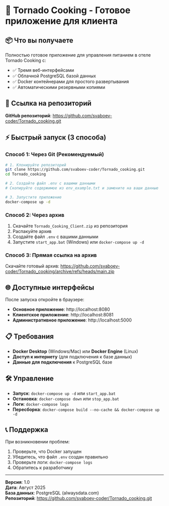 # 🚀 Tornado Cooking - Готовое приложение для клиента

## 📦 Что вы получаете

Полностью готовое приложение для управления питанием в отеле Tornado Cooking с:
- ✅ Тремя веб-интерфейсами
- ✅ Облачной PostgreSQL базой данных
- ✅ Docker контейнерами для простого развертывания
- ✅ Автоматическими резервными копиями

## 🔗 Ссылка на репозиторий

**GitHub репозиторий**: https://github.com/svaboev-coder/Tornado_cooking.git

## ⚡ Быстрый запуск (3 способа)

### Способ 1: Через Git (Рекомендуемый)

```bash
# 1. Клонируйте репозиторий
git clone https://github.com/svaboev-coder/Tornado_cooking.git
cd Tornado_cooking

# 2. Создайте файл .env с вашими данными
# Скопируйте содержимое из env_example.txt и замените на ваши данные

# 3. Запустите приложение
docker-compose up -d
```

### Способ 2: Через архив

1. Скачайте `Tornado_Cooking_Client.zip` из репозитория
2. Распакуйте архив
3. Создайте файл `.env` с вашими данными
4. Запустите `start_app.bat` (Windows) или `docker-compose up -d`

### Способ 3: Прямая ссылка на архив

Скачайте готовый архив: https://github.com/svaboev-coder/Tornado_cooking/archive/refs/heads/main.zip

## 🌐 Доступные интерфейсы

После запуска откройте в браузере:
- **Основное приложение**: http://localhost:8080
- **Клиентское приложение**: http://localhost:8081
- **Административное приложение**: http://localhost:5000

## 📋 Требования

- **Docker Desktop** (Windows/Mac) или **Docker Engine** (Linux)
- **Доступ к интернету** (для подключения к базе данных)
- **Данные для подключения** к PostgreSQL базе

## 🛠️ Управление

- **Запуск**: `docker-compose up -d` или `start_app.bat`
- **Остановка**: `docker-compose down` или `stop_app.bat`
- **Логи**: `docker-compose logs`
- **Пересборка**: `docker-compose build --no-cache && docker-compose up -d`

## 📞 Поддержка

При возникновении проблем:
1. Проверьте, что Docker запущен
2. Убедитесь, что файл `.env` создан правильно
3. Проверьте логи: `docker-compose logs`
4. Обратитесь к разработчику

---
**Версия**: 1.0  
**Дата**: Август 2025  
**База данных**: PostgreSQL (alwaysdata.com)  
**Репозиторий**: https://github.com/svaboev-coder/Tornado_cooking.git
